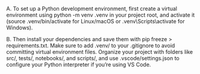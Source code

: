 A.	To set up a Python development environment, first create a virtual environment using python -m venv .venv in your project root, and activate it (source .venv/bin/activate for Linux/macOS or .venv\Scripts\activate for Windows). 

B.	Then install your dependencies and save them with pip freeze > requirements.txt. Make sure to add .venv/ to your .gitignore to avoid committing virtual environment files. Organize your project with folders like src/, tests/, notebooks/, and scripts/, and use .vscode/settings.json to configure your Python interpreter if you’re using VS Code.




